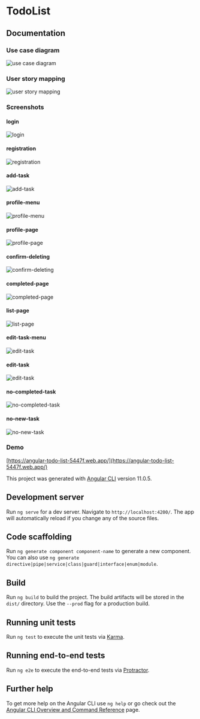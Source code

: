 # TodoList

## Documentation

### Use case diagram

![use case diagram](documentation/use-case-diagram.png)

### User story mapping

![user story mapping](documentation/user-story-mapping.png)

### Screenshots

#### login
![login](documentation/screenshots/login.png)

#### registration
![registration](documentation/screenshots/registration.png)

#### add-task
![add-task](documentation/screenshots/add-task.png)

#### profile-menu
![profile-menu](documentation/screenshots/profile-menu.png)

#### profile-page
![profile-page](documentation/screenshots/profile-page.png)

#### confirm-deleting
![confirm-deleting](documentation/screenshots/confirm-deleting.png)

#### completed-page
![completed-page](documentation/screenshots/completed-page.png)

#### list-page
![list-page](documentation/screenshots/list-page.png)

#### edit-task-menu
![edit-task](documentation/screenshots/edit-task-menu.png)

#### edit-task
![edit-task](documentation/screenshots/edit-task.png)

#### no-completed-task
![no-completed-task](documentation/screenshots/no-completed-task.png)

#### no-new-task
![no-new-task](documentation/screenshots/no-new-task.png) 

### Demo
[https://angular-todo-list-5447f.web.app/](https://angular-todo-list-5447f.web.app/)

This project was generated with [Angular CLI](https://github.com/angular/angular-cli) version 11.0.5.

## Development server

Run `ng serve` for a dev server. Navigate to `http://localhost:4200/`. The app will automatically reload if you change
any of the source files.

## Code scaffolding

Run `ng generate component component-name` to generate a new component. You can also
use `ng generate directive|pipe|service|class|guard|interface|enum|module`.

## Build

Run `ng build` to build the project. The build artifacts will be stored in the `dist/` directory. Use the `--prod` flag
for a production build.

## Running unit tests

Run `ng test` to execute the unit tests via [Karma](https://karma-runner.github.io).

## Running end-to-end tests

Run `ng e2e` to execute the end-to-end tests via [Protractor](http://www.protractortest.org/).

## Further help

To get more help on the Angular CLI use `ng help` or go check out
the [Angular CLI Overview and Command Reference](https://angular.io/cli) page.
